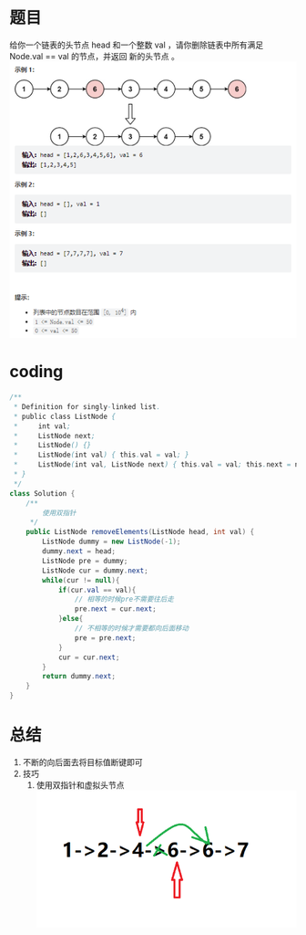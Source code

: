 # 题目
给你一个链表的头节点 head 和一个整数 val ，请你删除链表中所有满足 Node.val == val 的节点，并返回 新的头节点 。
![](../img/2023-01-17-19-38-43.png)

# coding
```java
/**
 * Definition for singly-linked list.
 * public class ListNode {
 *     int val;
 *     ListNode next;
 *     ListNode() {}
 *     ListNode(int val) { this.val = val; }
 *     ListNode(int val, ListNode next) { this.val = val; this.next = next; }
 * }
 */
class Solution {
    /**
        使用双指针
     */
    public ListNode removeElements(ListNode head, int val) {
        ListNode dummy = new ListNode(-1);
        dummy.next = head;
        ListNode pre = dummy;
        ListNode cur = dummy.next;
        while(cur != null){
            if(cur.val == val){
                // 相等的时候pre不需要往后走
                pre.next = cur.next;
            }else{
                // 不相等的时候才需要都向后面移动
                pre = pre.next;
            }     
            cur = cur.next;   
        }
        return dummy.next;
    }
}
```


# 总结
1. 不断的向后面去将目标值断键即可
2. 技巧
   1. 使用双指针和虚拟头节点
![](../img/2023-01-17-20-49-12.png)
